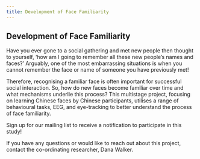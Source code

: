 ```yaml
---
title: Development of Face Familiarity
---
```


## Development of Face Familiarity
Have you ever gone to a social gathering and met new people then thought to yourself, ‘how am I going to remember all these new people’s names and faces?’ Arguably, one of the most embarrassing situations is when you cannot remember the face or name of someone you have previously met! 
 
Therefore, recognising a familiar face is often important for successful social interaction. So, how do new faces become familiar over time and what mechanisms underlie this process? This multistage project, focusing on learning Chinese faces by Chinese participants, utilises a range of behavioural tasks, EEG, and eye-tracking to better understand the process of face familiarity. 
 

Sign up for our mailing list to receive a notification to participate in this study! 

If you have any questions or would like to reach out about this project, contact the co-ordinating researcher, Dana Walker. 